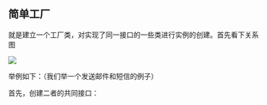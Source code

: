 ## 简单工厂

就是建立一个工厂类，对实现了同一接口的一些类进行实例的创建。首先看下关系图

![](https://justdojava.gitbooks.io/it-interview/img/pattern/factory/simple.PNG)

举例如下：（我们举一个发送邮件和短信的例子）

首先，创建二者的共同接口：

```java

```